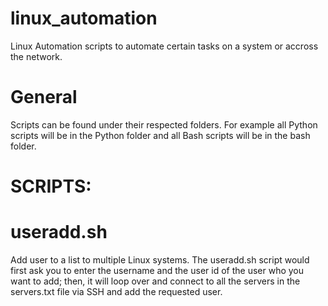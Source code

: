 # linux_automation
Linux Automation scripts to automate certain tasks on a system or accross the network.

# General
Scripts can be found under their respected folders. For example all Python scripts will be in the Python folder and all Bash scripts will be in the bash folder.

# SCRIPTS:

# useradd.sh
Add user to a list to multiple Linux systems.
The useradd.sh script would first ask you to enter the username and the user id of the user who you want to add; then, it will loop over and connect to all the servers in the servers.txt file via SSH and add the requested user.
